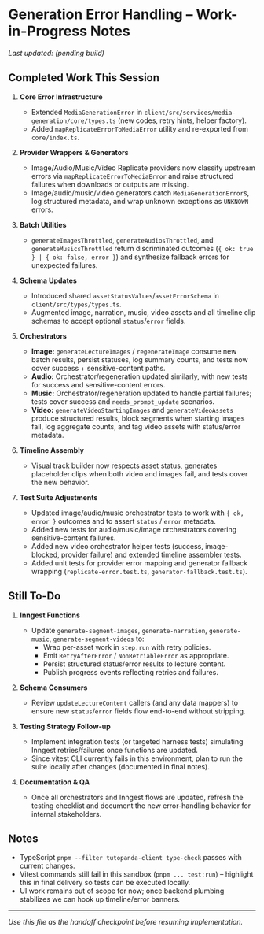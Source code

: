 # Generation Error Handling – Work-in-Progress Notes

_Last updated: (pending build)_

## Completed Work This Session

1. **Core Error Infrastructure**
   - Extended `MediaGenerationError` in `client/src/services/media-generation/core/types.ts` (new codes, retry hints, helper factory).
   - Added `mapReplicateErrorToMediaError` utility and re-exported from `core/index.ts`.

2. **Provider Wrappers & Generators**
   - Image/Audio/Music/Video Replicate providers now classify upstream errors via `mapReplicateErrorToMediaError` and raise structured failures when downloads or outputs are missing.
   - Image/audio/music/video generators catch `MediaGenerationError`s, log structured metadata, and wrap unknown exceptions as `UNKNOWN` errors.

3. **Batch Utilities**
   - `generateImagesThrottled`, `generateAudiosThrottled`, and `generateMusicsThrottled` return discriminated outcomes (`{ ok: true } | { ok: false, error }`) and synthesize fallback errors for unexpected failures.

4. **Schema Updates**
   - Introduced shared `assetStatusValues`/`assetErrorSchema` in `client/src/types/types.ts`.
   - Augmented image, narration, music, video assets and all timeline clip schemas to accept optional `status`/`error` fields.

5. **Orchestrators**
   - **Image:** `generateLectureImages` / `regenerateImage` consume new batch results, persist statuses, log summary counts, and tests now cover success + sensitive-content paths.
   - **Audio:** Orchestrator/regeneration updated similarly, with new tests for success and sensitive-content errors.
   - **Music:** Orchestrator/regeneration updated to handle partial failures; tests cover success and `needs_prompt_update` scenarios.
   - **Video:** `generateVideoStartingImages` and `generateVideoAssets` produce structured results, block segments when starting images fail, log aggregate counts, and tag video assets with status/error metadata.

6. **Timeline Assembly**
   - Visual track builder now respects asset status, generates placeholder clips when both video and images fail, and tests cover the new behavior.

7. **Test Suite Adjustments**
   - Updated image/audio/music orchestrator tests to work with `{ ok, error }` outcomes and to assert `status` / `error` metadata.
   - Added new tests for audio/music/image orchestrators covering sensitive-content failures.
   - Added new video orchestrator helper tests (success, image-blocked, provider failure) and extended timeline assembler tests.
   - Added unit tests for provider error mapping and generator fallback wrapping (`replicate-error.test.ts`, `generator-fallback.test.ts`).

## Still To-Do

1. **Inngest Functions**
   - Update `generate-segment-images`, `generate-narration`, `generate-music`, `generate-segment-videos` to:
     - Wrap per-asset work in `step.run` with retry policies.
     - Emit `RetryAfterError` / `NonRetriableError` as appropriate.
     - Persist structured status/error results to lecture content.
     - Publish progress events reflecting retries and failures.

2. **Schema Consumers**
   - Review `updateLectureContent` callers (and any data mappers) to ensure new `status`/`error` fields flow end-to-end without stripping.

3. **Testing Strategy Follow-up**
   - Implement integration tests (or targeted harness tests) simulating Inngest retries/failures once functions are updated.
   - Since vitest CLI currently fails in this environment, plan to run the suite locally after changes (documented in final notes).

4. **Documentation & QA**
   - Once all orchestrators and Inngest flows are updated, refresh the testing checklist and document the new error-handling behavior for internal stakeholders.

## Notes

- TypeScript `pnpm --filter tutopanda-client type-check` passes with current changes.
- Vitest commands still fail in this sandbox (`pnpm ... test:run`) – highlight this in final delivery so tests can be executed locally.
- UI work remains out of scope for now; once backend plumbing stabilizes we can hook up timeline/error banners.

---

_Use this file as the handoff checkpoint before resuming implementation._
